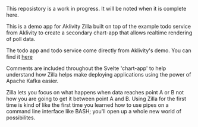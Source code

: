 This reposistory is a work in progress. It will be noted when it is complete here. 

This is a demo app for Aklivity Zilla built on top of the example todo service from Aklivity to create a secondary chart-app that allows realtime rendering of poll data.

The todo app and todo service come directly from Aklivity's demo. You can find it [here](https://docs.aklivity.io/zilla/get-started/build-todo-app)

Comments are included throughout the Svelte 'chart-app' to help understand how Zilla helps make deploying applications using the power of Apache Kafka easier. 

Zilla lets you focus on what happens when data reaches point A or B not how you are going to get it between point A and B. Using Zilla for the first time is 
kind of like the first time you learned how to use pipes on a command line interface like BASH; you'll open up a whole new world of possibilites. 
